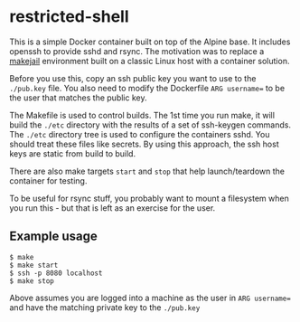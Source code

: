 # restricted-shell

This is a simple Docker container built on top of the Alpine base. It includes openssh to provide sshd and rsync. The motivation was to replace a [makejail](http://lowtek.ca/roo/2012/makejail-limited-ssh-account-on-ubuntu/) environment built on a classic Linux host with a container solution.

Before you use this, copy an ssh public key you want to use to the `./pub.key` file. You also need to modify the Dockerfile `ARG username=` to be the user that matches the public key.

The Makefile is used to control builds. The 1st time you run make, it will build the `./etc` directory with the results of a set of ssh-keygen commands. The `./etc` directory tree is used to configure the containers sshd. You should treat these files like secrets. By using this approach, the ssh host keys are static from build to build.

There are also make targets `start` and `stop` that help launch/teardown the container for testing.

To be useful for rsync stuff, you probably want to mount a filesystem when you run this - but that is left as an exercise for the user.

## Example usage

```
$ make
$ make start
$ ssh -p 8080 localhost
$ make stop
```

Above assumes you are logged into a machine as the user in `ARG username=` and have the matching private key to the `./pub.key`
